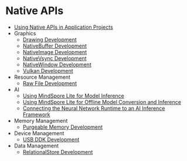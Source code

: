 # Native APIs

- [Using Native APIs in Application Projects](napi-guidelines.md)
- Graphics
  - [Drawing Development](drawing-guidelines.md)
  - [NativeBuffer Development](native-buffer-guidelines.md)
  - [NativeImage Development](native-image-guidelines.md)
  - [NativeVsync Development](native-vsync-guidelines.md)
  - [NativeWindow Development](native-window-guidelines.md)
  - [Vulkan Development](vulkan-guidelines.md)
- Resource Management
  - [Raw File Development](rawfile-guidelines.md)
- AI
  - [Using MindSpore Lite for Model Inference](mindspore-lite-guidelines.md)
  - [Using MindSpore Lite for Offline Model Conversion and Inference](mindspore-lite-offline-model-guidelines.md)
  - [Connecting the Neural Network Runtime to an AI Inference Framework](neural-network-runtime-guidelines.md)
- Memory Management
  - [Purgeable Memory Development](purgeable-memory-guidelines.md)
- Device Management
  - [USB DDK Development](usb-ddk-guidelines.md)
- Data Management
  - [RelationalStore Development](native-relational-store-guidelines.md)


